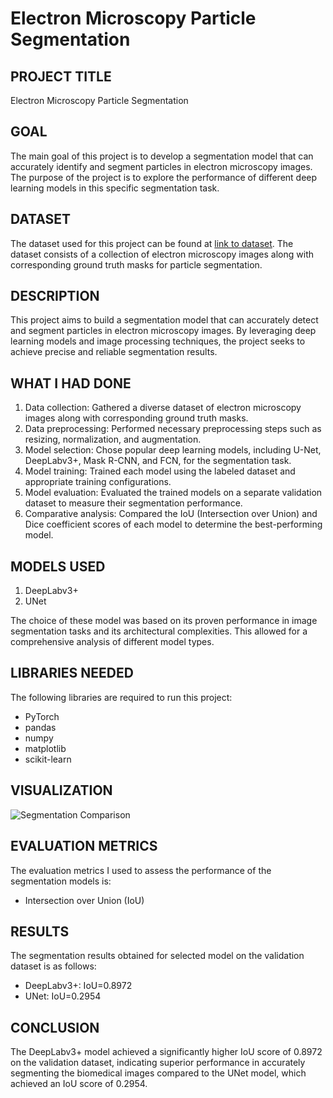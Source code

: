 # Electron Microscopy Particle Segmentation

## PROJECT TITLE

Electron Microscopy Particle Segmentation

## GOAL

The main goal of this project is to develop a segmentation model that can accurately identify and segment particles in electron microscopy images. The purpose of the project is to explore the performance of different deep learning models in this specific segmentation task.

## DATASET

The dataset used for this project can be found at [link to dataset](https://www.kaggle.com/datasets/batuhanyil/electron-microscopy-particle-segmentation). The dataset consists of a collection of electron microscopy images along with corresponding ground truth masks for particle segmentation.

## DESCRIPTION

This project aims to build a segmentation model that can accurately detect and segment particles in electron microscopy images. By leveraging deep learning models and image processing techniques, the project seeks to achieve precise and reliable segmentation results.

## WHAT I HAD DONE

1. Data collection: Gathered a diverse dataset of electron microscopy images along with corresponding ground truth masks.
2. Data preprocessing: Performed necessary preprocessing steps such as resizing, normalization, and augmentation.
3. Model selection: Chose popular deep learning models, including U-Net, DeepLabv3+, Mask R-CNN, and FCN, for the segmentation task.
4. Model training: Trained each model using the labeled dataset and appropriate training configurations.
5. Model evaluation: Evaluated the trained models on a separate validation dataset to measure their segmentation performance.
6. Comparative analysis: Compared the IoU (Intersection over Union) and Dice coefficient scores of each model to determine the best-performing model.

## MODELS USED

1. DeepLabv3+
2. UNet

The choice of these model was based on its proven performance in image segmentation tasks and its architectural complexities. This allowed for a comprehensive analysis of different model types.

## LIBRARIES NEEDED

The following libraries are required to run this project:

- PyTorch
- pandas
- numpy
- matplotlib
- scikit-learn

## VISUALIZATION

![Segmentation Comparison](Images/output.png)

## EVALUATION METRICS

The evaluation metrics I used to assess the performance of the segmentation models is:

- Intersection over Union (IoU)

## RESULTS

The segmentation results obtained for selected model on the validation dataset is as follows:

- DeepLabv3+: IoU=0.8972
- UNet: IoU=0.2954

## CONCLUSION

The DeepLabv3+ model achieved a significantly higher IoU score of 0.8972 on the validation dataset, indicating superior performance in accurately segmenting the biomedical images compared to the UNet model, which achieved an IoU score of 0.2954.
